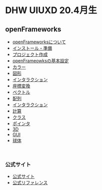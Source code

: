# DHW UIUXD 20.4月生


## openFrameworks

* [openFrameworksについて](docs/of/00_about.md)
* [インストール・準備](docs/of/00_install.md)
* [プロジェクト作成](docs/of/01_start.md)
* [openFrameowksの基本設定](docs/of/02_settings.md)
* [カラー](docs/of/03_color.md)
* [図形](docs/of/04_shape.md)
* [インタラクション](docs/of/05_interaction.md)
* [座標変換](docs/of/06_transform.md)
* [ベクトル](docs/of/07_vec.md)
* [配列](docs/of/08_array.md)
* [インタラクション](docs/of/05_interaction.md)
* [計算](docs/of/07_math.md)
* [クラス](docs/of/09_class.md)
* [ポインタ](docs/of/11_C++_pointer.md)
* [3D](docs/of/12_3D.md)
* [GUI](docs/of/14_ofxGUI.md)
* [球体](docs/of/13_sphere.md)

&nbsp;

### 公式サイト
* [公式サイト](https://openframeworks.cc/)
* [公式リファレンス](https://openframeworks.cc/ja/documentation/)


&nbsp;
&nbsp;

&nbsp;
&nbsp;